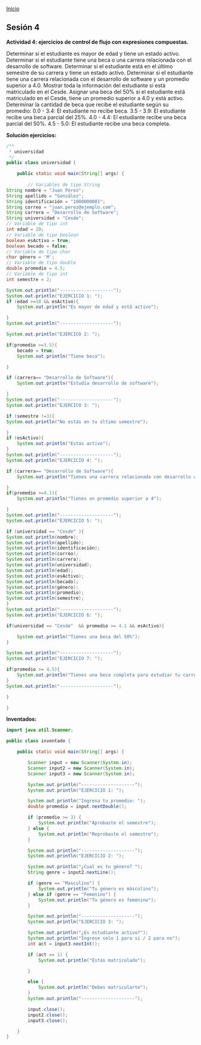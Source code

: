 <!-- No borrar o modificar -->
[Inicio](./index.md)

## Sesión 4


**Actividad 4: ejercicios de control de flujo con expresiones compuestas.**

Determinar si el estudiante es mayor de edad y tiene un estado activo.
Determinar si el estudiante tiene una beca o una carrera relacionada con el desarrollo de software.
Determinar si el estudiante está en el último semestre de su carrera y tiene un estado activo.
Determinar si el estudiante tiene una carrera relacionada con el desarrollo de software y un promedio superior a 4.0.
Mostrar toda la información del estudiante si está matriculado en el Cesde.
Asignar una beca del 50% si el estudiante está matriculado en el Cesde, tiene un promedio superior a 4.0 y está activo.
Determinar la cantidad de beca que recibe el estudiante según su promedio:
0.0 - 3.4: El estudiante no recibe beca.
3.5 - 3.9: El estudiante recibe una beca parcial del 25%.
4.0 - 4.4: El estudiante recibe una beca parcial del 50%.
4.5 - 5.0: El estudiante recibe una beca completa.

**Solución ejercicios:**

```java
/**
 * universidad
 */
public class universidad {

    public static void main(String[] args) {
        
        // Variables de tipo String
String nombre = "Juan Pérez";
String apellido = "González";
String identificación = "1000000001";
String correo = "juan.perez@ejemplo.com";
String carrera = "Desarrollo de Software";
String universidad = "Cesde";
// Variable de tipo int
int edad = 20;
// Variable de tipo boolean
boolean esActivo = true;
boolean becado = false;
// Variable de tipo char
char género = 'M';
// Variable de tipo double
double promedio = 4.5;
// Variable de tipo int
int semestre = 2;

System.out.println("--------------------");
System.out.println("EJERCICIO 1: ");
if (edad >=18 && esActivo){
    System.out.println("Es mayor de edad y está activo");

}
System.out.println("--------------------");

System.out.println("EJERCICO 2: ");

if(promedio >=3.5){
    becado = true;
    System.out.println("Tiene beca");

}

if (carrera== "Desarrollo de Software"){
    System.out.println("Estudia desarrollo de software");

}
System.out.println("--------------------");
System.out.println("EJERCICO 3: ");

if (semestre !=3){
System.out.println("No estás en tu último semestre");

}
if (esActivo){
    System.out.println("Estás activo");
}
System.out.println("--------------------");
System.out.println("EJERCICIO 4: ");

if (carrera== "Desarrollo de Software"){
    System.out.println("Tienes una carrera relacionada con desarrollo web");

}
if(promedio >=4.1){
    System.out.println("Tienes un promedio superior a 4");

}
System.out.println("--------------------");
System.out.println("EJERCICIO 5: ");

if (universidad == "Cesde" ){
System.out.println(nombre);
System.out.println(apellido);
System.out.println(identificación);
System.out.println(correo);
System.out.println(carrera);
System.out.println(universidad);
System.out.println(edad);
System.out.println(esActivo);
System.out.println(becado);
System.out.println(género);
System.out.println(promedio);
System.out.println(semestre);
}
System.out.println("--------------------");
System.out.println("EJERCICIO 6: ");

if(universidad == "Cesde"  && promedio >= 4.1 && esActivo){

    System.out.println("Tienes una beca del 50%");
}

System.out.println("--------------------");
System.out.println("EJERCICIO 7: ");

if(promedio >= 4.5){
    System.out.println("Tienes una beca completa para estudiar tu carrera en desarrollo");
}
System.out.println("--------------------");

}

}
```
**Inventados:**

```java
import java.util.Scanner;

public class inventado {

    public static void main(String[] args) {

        Scanner input = new Scanner(System.in);
        Scanner input2 = new Scanner(System.in);
        Scanner input3 = new Scanner(System.in);

        System.out.println("--------------------");
        System.out.println("EJERCICIO 1: ");

        System.out.println("Ingresa tu promedio: ");
        double promedio = input.nextDouble();

        if (promedio >= 3) {
            System.out.println("Aprobaste el semestre");
        } else {
            System.out.println("Reprobaste el semestre");
        }

        System.out.println("--------------------");
        System.out.println("EJERCICIO 2: ");

        System.out.println("¿Cual es tu género? ");
        String genre = input2.nextLine();

        if (genre == "Masculino") {
            System.out.println("Tu género es másculino");
        } else if (genre == "Femenino") {
            System.out.println("Tu género es femenino");
        }

        System.out.println("--------------------");
        System.out.println("EJERCICIO 3: ");

        System.out.println("¿Es estudiante activo?");
        System.out.println("Ingrese solo 1 para si / 2 para no");
        int act = input3.nextInt();

        if (act == 1) {
            System.out.println("Estás matriculado");

        }

        else {
            System.out.println("Debes matricularte");
        }
        System.out.println("--------------------");

        input.close();
        input2.close();
        input3.close();

    }
}
```






